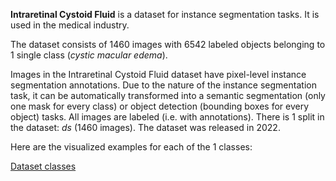 **Intraretinal Cystoid Fluid** is a dataset for instance segmentation tasks. It is used in the medical industry.

The dataset consists of 1460 images with 6542 labeled objects belonging to 1 single class (_cystic macular edema_).

Images in the Intraretinal Cystoid Fluid dataset have pixel-level instance segmentation annotations. Due to the nature of the instance segmentation task, it can be automatically transformed into a semantic segmentation (only one mask for every class) or object detection (bounding boxes for every object) tasks. All images are labeled (i.e. with annotations). There is 1 split in the dataset: _ds_ (1460 images). The dataset was released in 2022.

Here are the visualized examples for each of the 1 classes:

[Dataset classes](https://github.com/dataset-ninja/intraretinal-cystoid-fluid/raw/main/visualizations/horizontal_grid.webm)
